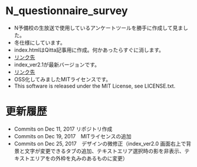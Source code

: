 # N_questionnaire_survey
- N予備校の生放送で使用しているアンケートツールを勝手に作成して見ました。
- 冬仕様にしています。
- index.htmlはQitta記事用に作成。何かあったらすぐに消します。
- [リンク先](https://mono-alex.github.io/N_questionnaire_survey/)
- index_ver2.1が最新バージョンです。
- [リンク先](https://mono-alex.github.io/N_questionnaire_survey/index_ver2.1) 
- OSS化してみましたMITライセンスです。
- This software is released under the MIT License, see LICENSE.txt.

# 更新履歴
- Commits on Dec 11, 2017 リポジトリ作成
- Commits on Dec 19, 2017　MITライセンスの追加
- Commits on Dec 25, 2017　デザインの微修正（index_ver2.0 画面右上で背景と文字が変更できるタブの追加、テキストエリア選択時の影を非表示、テキストエリアをの外枠を丸みのあるものに変更）


